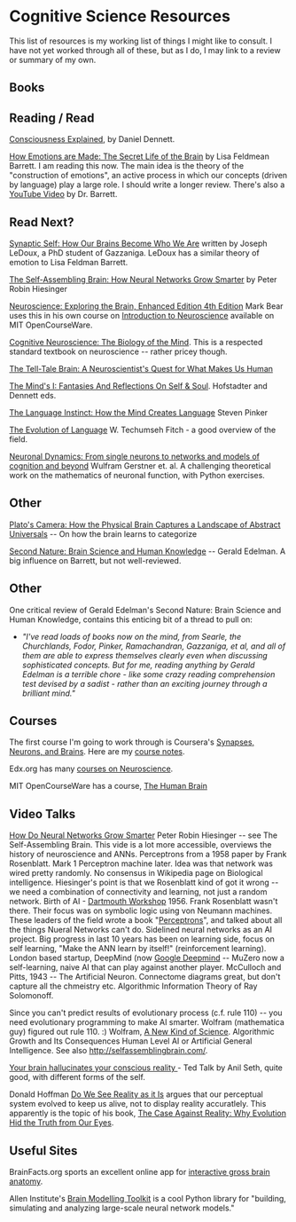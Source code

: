 # Cognitive Science Resources

This list of resources is my working list of things I might like to consult.  I have not yet
worked through all of these, but as I do, I may link to a review or summary of my own.

## Books

## Reading / Read

[Consciousness Explained](OnReadingConsciousnessExplained), by Daniel Dennett.

[How Emotions are Made: The Secret Life of the Brain](https://lisafeldmanbarrett.com/books/how-emotions-are-made/) by Lisa Feldmean Barrett.  I am reading this now.  The main idea is the theory of the "construction of emotions", an active process in which our concepts (driven by language) play a large role.  I should write a longer review.  There's also a [YouTube Video](https://www.youtube.com/watch?v=KliAI9umFyY) by Dr. Barrett.


## Read Next?

[Synaptic Self: How Our Brains Become Who We Are](https://www.amazon.com/Synaptic-Self-How-Brains-Become/dp/0142001783/ref=sr_1_1?crid=266ZKXYUK2S89&keywords=The+Synaptic+self&qid=1698324828&sprefix=the+synaptic+self%2Caps%2C73&sr=8-1)
written by Joseph LeDoux, a PhD student of Gazzaniga.  LeDoux has a similar theory of emotion to Lisa Feldman Barrett.

[The Self-Assembling Brain: How Neural Networks Grow Smarter](https://www.amazon.com/Self-Assembling-Brain-Neural-Networks-Smarter-ebook/dp/B08MVG2619/ref=sr_1_1?crid=PRQ5H5A3RMA8&keywords=Artificial+vs+biological+neural+networks&qid=1697460077&sprefix=artificial+vs+biological+neural+networks%2Caps%2C70&sr=8-1) by Peter Robin Hiesinger


[Neuroscience: Exploring the Brain, Enhanced Edition 4th Edition](https://www.amazon.com/Neuroscience-Exploring-Enhanced-Mark-Bear-ebook/dp/B0873CMB7M/ref=tmm_kin_swatch_0?_encoding=UTF8&qid=1697458949&sr=8-1)
Mark Bear uses this in his own course on [Introduction to Neuroscience](https://ocw.mit.edu/courses/9-01-introduction-to-neuroscience-fall-2007/) available on 
MIT OpenCourseWare.

[Cognitive Neuroscience:  The Biology of the Mind](https://www.amazon.com/Cognitive-Neuroscience-Biology-Mind-Fifth/dp/0393603172/ref=tmm_hrd_swatch_0?_encoding=UTF8&qid=1697298360&sr=8-1). This is a respected standard textbook on neuroscience -- rather pricey though.

[The Tell-Tale Brain:  A Neuroscientist's Quest for What Makes Us Human](https://www.amazon.com/Tell-Tale-Brain-Neuroscientists-Quest-Makes-ebook/dp/B004HW6AGA/ref=tmm_kin_swatch_0?_encoding=UTF8&qid=1697312278&sr=8-1)

[The Mind's I: Fantasies And Reflections On Self & Soul](https://www.amazon.com/Minds-Fantasies-Reflections-Self-Soul/dp/0465030912#customerReviews).  Hofstadter and Dennett eds.

[The Language Instinct:  How the Mind Creates Language](https://www.amazon.com/Language-Instinct-Creates-Perennial-Classics/dp/0061336467/ref=tmm_pap_swatch_0?_encoding=UTF8&qid=1697461992&sr=8-1) Steven Pinker

[The Evolution of Language](https://www.amazon.com/Evolution-Language-Approaches/dp/052167736X/ref=sr_1_1?crid=F6K63LMSO57G&keywords=evolution+and+linguistics&qid=1697376808&sprefix=evolution+and+linguistics%2Caps%2C68&sr=8-1&ufe=app_do%3Aamzn1.fos.d977788f-1483-4f76-90a3-786e4cdc8f10) W. Techumseh Fitch - a good overview of the field.

[Neuronal Dynamics: From single neurons to networks and models of cognition and beyond](https://neuronaldynamics.epfl.ch/book.html) Wulfram Gerstner et. al.  A challenging theoretical work on the mathematics of neuronal function, with Python exercises.

## Other

[Plato's Camera: How the Physical Brain Captures a Landscape of Abstract Universals](https://www.amazon.com/Platos-Camera-Physical-Landscape-Universals-ebook/dp/B08BT2RFLS/ref=sr_1_2?crid=30W7DMUIHSRE7&keywords=Paul+Churchland&qid=1697312009&sprefix=paul+churchland%2Caps%2C81&sr=8-2) -- On how the brain learns to categorize


[Second Nature: Brain Science and Human Knowledge](https://www.amazon.com/product-reviews/0300120397/ref=cm_cr_unknown?ie=UTF8&filterByStar=two_star&reviewerType=all_reviews&pageNumber=1#reviews-filter-bar) -- Gerald Edelman.  A big influence on Barrett, but not well-reviewed.


## Other

One critical review of Gerald Edelman's Second Nature: Brain Science and Human Knowledge, contains this enticing bit of a thread to pull on:

* *"I've read loads of books now on the mind, from Searle, the Churchlands, Fodor, Pinker, Ramachandran, Gazzaniga, et al, and all of them are able to express themselves clearly even when discussing sophisticated concepts. But for me, reading anything by Gerald Edelman is a terrible chore - like some crazy reading comprehension test devised by a sadist - rather than an exciting journey through a brilliant mind."*

## Courses

The first course I'm going to work through is Coursera's [Synapses, Neurons, and Brains](https://www.coursera.org/learn/synapses).  Here are my [course notes](SynapsesNeuronsAndBrainsNotes).

Edx.org has many [courses on Neuroscience](https://www.edx.org/learn/neuroscience#browse-courses).

MIT OpenCourseWare has a course, [The Human Brain](https://ocw.mit.edu/courses/9-13-the-human-brain-spring-2019/)

## Video Talks

[How Do Neural Networks Grow Smarter](https://www.youtube.com/watch?v=Xv_JJ2ZuDJM)  Peter Robin Hiesinger -- see The Self-Assembling Brain.  This vide is a lot more accessible, overviews the history of neuroscience and ANNs.  Perceptrons from a 1958 paper by Frank Rosenblatt.  Mark 1 Perceptron machine later.  Idea was that network was wired pretty randomly.  No consensus in Wikipedia page on Biological intelligence.  Hiesinger's point is that we Rosenblatt kind of got it wrong -- we need a combination of connectivity and learning, not just a random network.  Birth of AI - [Dartmouth Workshop](https://en.wikipedia.org/wiki/Dartmouth_workshop) 1956.  Frank Rosenblatt wasn't there.  Their focus was on symbolic logic using von Neumann machines.  These leaders of the field wrote a book "[Perceptrons](https://www.amazon.com/Perceptrons-MIT-Press-Introduction-Computational/dp/0262534770/ref=sr_1_1?crid=170DWFNIQM2XT&keywords=Perceptrons&qid=1698329783&sprefix=perceptrons%2Caps%2C84&sr=8-1)", and talked about all the things Nueral Networks can't do.  Sidelined neural networks as an AI project.  Big progress in last 10 years has been on learning side, focus on self learning, "Make the ANN learn by itself!" (reinforcement learning).  London based startup, DeepMind (now [Google Deepmind](https://deepmind.google/) -- MuZero now a self-learning, naive AI that can play against another player.  McCulloch and Pitts, 1943 -- The Artificial Neuron.  Connectome diagrams great, but don't capture all the chmeistry etc.  Algorithmic Information Theory of Ray Solomonoff. 

Since you can't predict results of evolutionary process (c.f. rule 110) -- you need evolutionary programming to make AI smarter.  Wolfram (mathematica guy) figured out rule 110. :)  Wolfram, [A New Kind of Science](https://www.amazon.com/New-Kind-Science-Stephen-Wolfram/dp/1579550088). Algorithmic Growth and Its Consequences Human Level AI or Artificial General Intelligence.  See also http://selfassemblingbrain.com/.

[Your brain hallucinates your conscious reality ](https://www.youtube.com/watch?v=lyu7v7nWzfo) - Ted Talk by Anil Seth, quite good, with different forms of the self.

Donald Hoffman [Do We See Reality as it Is](https://www.youtube.com/watch?v=oYp5XuGYqqY) argues that our perceptual system evolved to keep us alive, not to display reality accuratlely.  This apparently is the topic of his book, [The Case Against Reality: Why Evolution Hid the Truth from Our Eyes](https://www.amazon.com/Case-Against-Reality-Evolution-Truth-ebook/dp/B07JR1FDXH?ref_=ast_author_mpb).
## Useful Sites

BrainFacts.org sports an excellent online app for [interactive gross brain anatomy](https://www.brainfacts.org/3D-Brain).

Allen Institute's [Brain Modelling Toolkit](https://alleninstitute.github.io/bmtk/index.html) is a cool Python library for "building, simulating and analyzing large-scale neural network models."